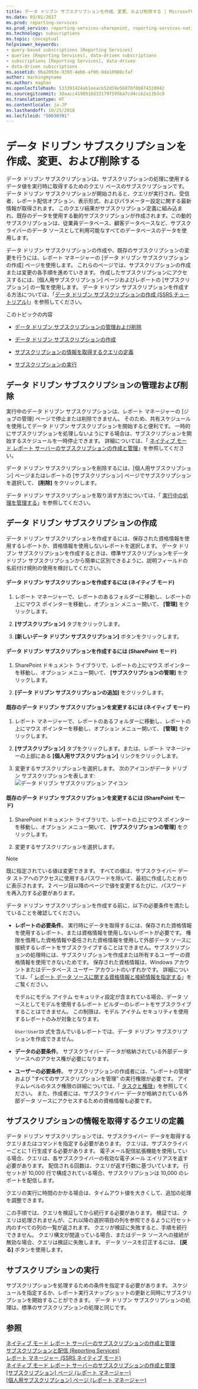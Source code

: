```yaml
---
title: データ ドリブン サブスクリプションを作成、変更、および削除する | Microsoft Docs
ms.date: 03/01/2017
ms.prod: reporting-services
ms.prod_service: reporting-services-sharepoint, reporting-services-native
ms.technology: subscriptions
ms.topic: conceptual
helpviewer_keywords:
- query-based subscriptions [Reporting Services]
- queries [Reporting Services], data-driven subscriptions
- subscriptions [Reporting Services], data-driven
- data-driven subscriptions
ms.assetid: 0ba2093e-9393-4eb6-af06-9da10988cfaf
author: markingmyname
ms.author: maghan
ms.openlocfilehash: 533391424ab1eeacb52d59e56070f0b874320942
ms.sourcegitcommit: 3daacc4198918d33179f595ba7cd4ccb2a13b3c0
ms.translationtype: HT
ms.contentlocale: ja-JP
ms.lasthandoff: 10/25/2018
ms.locfileid: "50030391"
---
```

# <a name="create-modify-and-delete-data-driven-subscriptions"></a>データ ドリブン サブスクリプションを作成、変更、および削除する
  データ ドリブン サブスクリプションは、サブスクリプションの処理に使用するデータ値を実行時に取得するためのクエリ ベースのサブスクリプションです。 データ ドリブン サブスクリプションが開始されると、クエリが実行され、受信者、レポート配信オプション、表示形式、およびパラメーター設定に関する最新情報が取得されます。 このクエリ結果がサブスクリプション定義に組み込まれ、既存のデータを使用する動的サブスクリプションが作成されます。この動的サブスクリプションは、従業員データベース、顧客データベースなど、サブスクライバーのデータ ソースとして利用可能なすべてのデータベースのデータを使用します。  
  
 データ ドリブン サブスクリプションの作成や、既存のサブスクリプションの変更を行うには、レポート マネージャーの [データ ドリブン サブスクリプションの作成] ページを使用します。 これらのページでは、サブスクリプションの作成または変更の各手順を進めていきます。 作成したサブスクリプションにアクセスするには、[個人用サブスクリプション] ページおよびレポートの [サブスクリプション] の一覧を使用します。 データ ドリブン サブスクリプションを作成する方法については、「[データ ドリブン サブスクリプションの作成 (SSRS チュートリアル)](../../reporting-services/create-a-data-driven-subscription-ssrs-tutorial.md)」を参照してください。  
  
 このトピックの内容  
  
-   [データ ドリブン サブスクリプションの管理および削除](#bkmk_manage_and_delete)  
  
-   [データ ドリブン サブスクリプションの作成](#bkmk_create_and_modify)  
  
-   [サブスクリプションの情報を取得するクエリの定義](#bkmk_define_query)  
  
-   [サブスクリプションの実行](#bkmk_run_subscription)  
  
##  <a name="bkmk_manage_and_delete"></a> データ ドリブン サブスクリプションの管理および削除  
 実行中のデータ ドリブン サブスクリプションは、レポート マネージャーの [ジョブの管理] ページで停止または削除できません。 そのため、共有スケジュールを使用してデータ ドリブン サブスクリプションを開始すると便利です。 一時的にサブスクリプションを処理しないようにする場合は、サブスクリプションを開始するスケジュールを一時停止できます。 詳細については、「 [ネイティブ モード レポート サーバーのサブスクリプションの作成と管理](https://msdn.microsoft.com/7f46cbdb-5102-4941-bca2-5e0ff9012c6b)」を参照してください。  
  
 データ ドリブン サブスクリプションを削除するには、[個人用サブスクリプション] ページまたはレポートの [サブスクリプション] ページでサブスクリプションを選択して、 **[削除]** をクリックします。  
  
 データ ドリブン サブスクリプションを取り消す方法については、「 [実行中の処理を管理する](../../reporting-services/subscriptions/manage-a-running-process.md)」を参照してください。  
  
##  <a name="bkmk_create_and_modify"></a> データ ドリブン サブスクリプションの作成  
 データ ドリブン サブスクリプションを作成するには、保存された資格情報を使用するレポートか、資格情報を使用しないレポートを選択します。 データ ドリブン サブスクリプションを作成するときは、標準サブスクリプションをデータ ドリブン サブスクリプションから簡単に区別できるように、説明フィールドの名前付け規則の使用を検討してください。  
  
#### <a name="to-create-a-data-driven-subscription-native-mode"></a>データ ドリブン サブスクリプションを作成するには (ネイティブ モード)  
  
1.  レポート マネージャーで、レポートのあるフォルダーに移動し、レポートの上にマウス ポインターを移動し、オプション メニュー開いて、 **[管理]** をクリックします。  
  
2.  **[サブスクリプション]** タブをクリックします。  
  
3.  **[新しいデータ ドリブン サブスクリプション]** ボタンをクリックします。  
  
#### <a name="to-create-a-data-driven-subscription-sharepoint-mode"></a>データ ドリブン サブスクリプションを作成するには (SharePoint モード)  
  
1.  SharePoint ドキュメント ライブラリで、レポートの上にマウス ポインターを移動し、オプション メニュー開いて、 **[サブスクリプションの管理]** をクリックします。  
  
2.  **[データ ドリブン サブスクリプションの追加]** をクリックします。  
  
#### <a name="to-modify-an-existing-data-driven-subscription-native-mode"></a>既存のデータ ドリブン サブスクリプションを変更するには (ネイティブ モード)  
  
1.  レポート マネージャーで、レポートのあるフォルダーに移動し、レポートの上にマウス ポインターを移動し、オプション メニュー開いて、 **[管理]** をクリックします。  
  
2.  **[サブスクリプション]** タブをクリックします。または、レポート マネージャーの上部にある **[個人用サブスクリプション]** リンクをクリックします。  
  
3.  変更するサブスクリプションを選択します。 次のアイコンがデータ ドリブン サブスクリプションを表します: ![データ ドリブン サブスクリプション アイコン](../../reporting-services/subscriptions/media/hlp-16subscriptiondd.gif "データ ドリブン サブスクリプション アイコン")  
  
#### <a name="to-modify-an-existing-data-driven-subscription-sharepoint-mode"></a>既存のデータ ドリブン サブスクリプションを変更するには (SharePoint モード)  
  
1.  SharePoint ドキュメント ライブラリで、レポートの上にマウス ポインターを移動し、オプション メニュー開いて、 **[サブスクリプションの管理]** をクリックします。  
  
2.  変更するサブスクリプションを選択します。  
  
> [!NOTE]  
>  既に指定されている値は変更できます。 すべての値は、サブスクライバー データ ストアへのアクセスに使用するパスワードを除いて、最初に作成したとおりに表示されます。 2 ページ目以降のページで値を変更するたびに、パスワードを再入力する必要があります。  
  
 データ ドリブン サブスクリプションを作成する前に、以下の必要条件を満たしていることを確認してください。  
  
-   **レポートの必要条件**。 実行時にデータを取得するには、保存された資格情報を使用するレポート、または資格情報を使用しないレポートが必要です。 権限を借用した資格情報や委任された資格情報を使用して外部データ ソースに接続するレポートをサブスクライブすることはできません。サブスクリプションの処理時には、サブスクリプションを作成または所有するユーザーの資格情報を使用できないためです。 保存された資格情報は、Windows アカウントまたはデータベース ユーザー アカウントのいずれかです。 詳細については、「 [レポート データ ソースに関する資格情報と接続情報を指定する](../../reporting-services/report-data/specify-credential-and-connection-information-for-report-data-sources.md)」をご覧ください。  
  
     モデルにモデル アイテム セキュリティ設定が含まれている場合、データ ソースとしてモデルを使用するレポート ビルダーのレポートをサブスクライブすることはできません。 この制限は、モデル アイテム セキュリティを使用するレポートのみが対象となります。  
  
     `User!UserID` 式を含んでいるレポートでは、データ ドリブン サブスクリプションを作成できません。  
  
-   **データの必要条件**。 サブスクライバー データが格納されている外部データ ソースへのアクセス権が必要になります。  
  
-   **ユーザーの必要条件**。 サブスクリプションの作成者には、"レポートの管理" および "すべてのサブスクリプションを管理" の実行権限が必要です。 アイテムレベルのタスク権限の詳細については、「 [タスクと権限](../../reporting-services/security/tasks-and-permissions.md)」を参照してください。 また、作成者には、サブスクライバー データが格納されている外部データ ソースにアクセスするための資格情報も必要です。  
  
##  <a name="bkmk_define_query"></a> サブスクリプションの情報を取得するクエリの定義  
 データ ドリブン サブスクリプションでは、サブスクライバー データを取得するクエリまたはコマンドを指定する必要があります。 クエリは、サブスクライバーごとに 1 行生成する必要があります。 電子メール配信拡張機能を使用している場合、クエリは、各サブスクライバーの有効な電子メール エイリアスを返す必要があります。 配信される回数は、クエリが返す行数に基づいています。 行セットが 10,000 行で構成されている場合、サブスクリプションは 10,000 のレポートを配信します。  
  
 クエリの実行に時間のかかる場合は、タイムアウト値を大きくして、追加の処理を調整できます。  
  
 この手順では、クエリを検証してから続行する必要があります。 検証では、クエリは処理されませんが、これ以降の選択項目の列を参照できるように行セット内のすべての列の一覧が返されます。 クエリが検証に失敗すると、手順を続行できません。 クエリ構文が間違っている場合、またはデータ ソースへの接続が無効な場合、クエリは検証に失敗します。 データ ソースを訂正するには、 **[戻る]** ボタンを使用します。  
  
##  <a name="bkmk_run_subscription"></a> サブスクリプションの実行  
 サブスクリプションを処理するための条件を指定する必要があります。 スケジュールを指定するか、レポート実行スナップショットの更新と同時にサブスクリプションを開始することができます。 データ ドリブン サブスクリプションの処理は、標準のサブスクリプションの処理と同じです。  
  
## <a name="see-also"></a>参照  
 [ネイティブ モード レポート サーバーのサブスクリプションの作成と管理](../../reporting-services/subscriptions/create-and-manage-subscriptions-for-native-mode-report-servers.md)   
 [サブスクリプションと配信 (Reporting Services)](../../reporting-services/subscriptions/subscriptions-and-delivery-reporting-services.md)   
 [レポート マネージャー &#40;SSRS ネイティブ モード&#41;](https://msdn.microsoft.com/library/80949f9d-58f5-48e3-9342-9e9bf4e57896)   
 [ネイティブ モード レポート サーバーのサブスクリプションの作成と管理](https://msdn.microsoft.com/7f46cbdb-5102-4941-bca2-5e0ff9012c6b)   
 [[サブスクリプション] ページ (レポート マネージャー)](https://msdn.microsoft.com/library/cf3a6bd0-e0b2-4875-a532-63ef34cfa860)   
 [[個人用サブスクリプション] ページ (レポート マネージャー)](https://msdn.microsoft.com/library/491a85a3-f323-4155-a0a8-de2779899995)  
  
  
